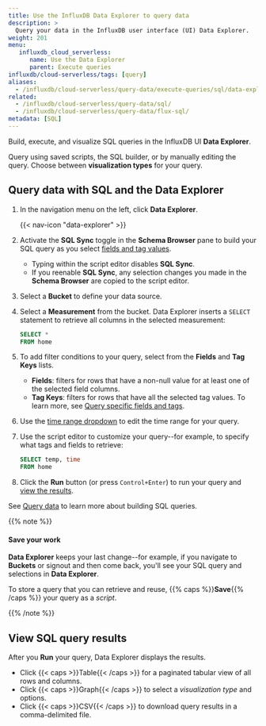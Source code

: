 ```yaml
---
title: Use the InfluxDB Data Explorer to query data
description: >
  Query your data in the InfluxDB user interface (UI) Data Explorer.
weight: 201
menu:
   influxdb_cloud_serverless:
      name: Use the Data Explorer
      parent: Execute queries
influxdb/cloud-serverless/tags: [query]
aliases:
  - /influxdb/cloud-serverless/query-data/execute-queries/sql/data-explorer/
related:
  - /influxdb/cloud-serverless/query-data/sql/
  - /influxdb/cloud-serverless/query-data/flux-sql/
metadata: [SQL]
---
```


Build, execute, and visualize SQL queries in the InfluxDB UI **Data Explorer**.

<!--Need a screenshot of the SQL builder with a pretty graph-->

Query using saved scripts, the SQL builder, or by manually editing the query.
Choose between **visualization types** for your query.

## Query data with SQL and the Data Explorer

1. In the navigation menu on the left, click **Data Explorer**.

    {{< nav-icon "data-explorer" >}}

2. Activate the **SQL Sync** toggle in the **Schema Browser** pane to build your SQL query as you select [fields and tag values](/influxdb/cloud-serverless/write-data/best-practices/schema-design/#influxdb-data-structure).
   - Typing within the script editor disables **SQL Sync**.
   - If you reenable **SQL Sync**, any selection changes you made in the **Schema Browser** are copied to the script editor.
3. Select a **Bucket** to define your data source.
4. Select a **Measurement** from the bucket.
   Data Explorer inserts a `SELECT` statement to retrieve all columns in the selected measurement:

   ```sql
   SELECT *
   FROM home
   ```
5. To add filter conditions to your query, select from the **Fields** and **Tag Keys** lists.
   - **Fields**: filters for rows that have a non-null value for at least one of the selected field columns.
   - **Tag Keys**: filters for rows that have all the selected tag values.
   To learn more, see [Query specific fields and tags](/influxdb/cloud-serverless/query-data/sql/basic-query/#query-specific-fields-and-tags).
6. Use the [time range dropdown](#select-time-range) to edit the time range for your query.
7. Use the script editor to customize your query--for example, to specify what tags and fields to retrieve:

   ```sql
   SELECT temp, time
   FROM home
   ```
7. Click the **Run** button (or press `Control+Enter`) to run your query and [view the results](#view-sql-query-results).

See [Query data](/influxdb/cloud-serverless/query-data/sql/) to learn more about building SQL queries.

{{% note %}}

#### Save your work

**Data Explorer** keeps your last change--for example, if you navigate to **Buckets**
or signout and then come back, you'll see your SQL query and selections in **Data Explorer**.

To store a query that you can retrieve and reuse, {{% caps %}}**Save**{{% /caps %}} your query as a *script*.

{{% /note %}}
## View SQL query results

After you **Run** your query, Data Explorer displays the results.

- Click {{< caps >}}Table{{< /caps >}} for a paginated tabular view of all rows and columns.
- Click {{< caps >}}Graph{{< /caps >}} to select a *visualization type* and options.
- Click {{< caps >}}CSV{{< /caps >}} to download query results in a comma-delimited file.
